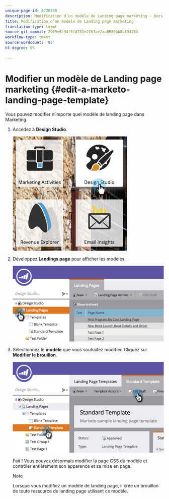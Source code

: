 ```yaml
---
unique-page-id: 4720738
description: Modification d’un modèle de Landing page marketing - Docs marketing - Documentation du produit
title: Modification d’un modèle de Landing page marketing
translation-type: tm+mt
source-git-commit: 2969e6f94f5fd781e2167ae2aa8680bb8d134754
workflow-type: tm+mt
source-wordcount: '93'
ht-degree: 0%

---
```



# Modifier un modèle de Landing page marketing {#edit-a-marketo-landing-page-template}

Vous pouvez modifier n’importe quel modèle de landing page dans Marketing.

1. Accédez à **Design Studio**.

   ![](assets/designstudio.png)

1. Développez **Landings page** pour afficher les modèles.

   ![](assets/image2015-5-21-12-3a40-3a3.png)

1. Sélectionnez le **modèle** que vous souhaitez modifier. Cliquez sur **Modifier le brouillon**.

   ![](assets/image2015-5-21-12-3a37-3a54.png)

   Fait ! Vous pouvez désormais modifier la page CSS du modèle et contrôler entièrement son apparence et sa mise en page.

   >[!NOTE]
   >
   >Lorsque vous modifiez un modèle de landing page, il crée un brouillon de toute ressource de landing page utilisant ce modèle.
